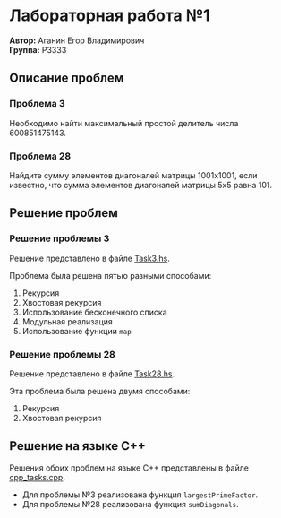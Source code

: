 # Лабораторная работа №1

**Автор:** Аганин Егор Владимирович  
**Группа:** P3333

## Описание проблем

### Проблема 3
Необходимо найти максимальный простой делитель числа 600851475143.

### Проблема 28
Найдите сумму элементов диагоналей матрицы 1001x1001, если известно, что сумма элементов диагоналей матрицы 5x5 равна 101.

## Решение проблем

### Решение проблемы 3
Решение представлено в файле [Task3.hs](https://github.com/b4wb0le1l0/Haskell/blob/main/lab1/code/src/Task3.hs).

Проблема была решена пятью разными способами:
1. Рекурсия
2. Хвостовая рекурсия
3. Использование бесконечного списка
4. Модульная реализация
5. Использование функции `map`

### Решение проблемы 28
Решение представлено в файле [Task28.hs](https://github.com/b4wb0le1l0/Haskell/blob/main/lab1/code/src/Task28.hs).

Эта проблема была решена двумя способами:
1. Рекурсия
2. Хвостовая рекурсия

## Решение на языке C++
Решения обоих проблем на языке C++ представлены в файле [cpp_tasks.cpp](https://github.com/b4wb0le1l0/Haskell/blob/main/lab1/code/cpp_example/cpp_tasks.cpp).

- Для проблемы №3 реализована функция `largestPrimeFactor`.
- Для проблемы №28 реализована функция `sumDiagonals`.
